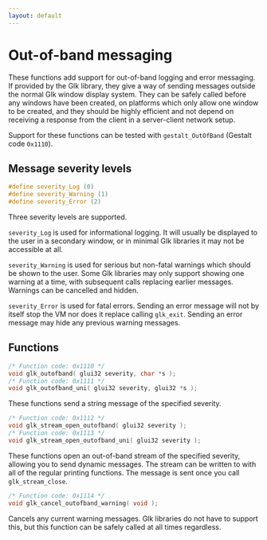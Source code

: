 ```yaml
---
layout: default
---
```


# Out-of-band messaging

These functions add support for out-of-band logging and error messaging. If provided by the Glk library, they give a way of sending messages outside the normal Glk window display system. They can be safely called before any windows have been created, on platforms which only allow one window to be created, and they should be highly efficient and not depend on receiving a response from the client in a server-client network setup.

Support for these functions can be tested with `gestalt_OutOfBand` (Gestalt code `0x1110`).

## Message severity levels

```c
#define severity_Log (0)
#define severity_Warning (1)
#define severity_Error (2)
```

Three severity levels are supported.

`severity_Log` is used for informational logging. It will usually be displayed to the user in a secondary window, or in minimal Glk libraries it may not be accessible at all.

`severity_Warning` is used for serious but non-fatal warnings which should be shown to the user. Some Glk libraries may only support showing one warning at a time, with subsequent calls replacing earlier messages. Warnings can be cancelled and hidden.

`severity_Error` is used for fatal errors. Sending an error message will not by itself stop the VM nor does it replace calling `glk_exit`. Sending an error message may hide any previous warning messages.

## Functions

```c
/* Function code: 0x1110 */
void glk_outofband( glui32 severity, char *s );
/* Function code: 0x1111 */
void glk_outofband_uni( glui32 severity, glui32 *s );
```

These functions send a string message of the specified severity.

```c
/* Function code: 0x1112 */
void glk_stream_open_outofband( glui32 severity );
/* Function code: 0x1113 */
void glk_stream_open_outofband_uni( glui32 severity );
```

These functions open an out-of-band stream of the specified severity, allowing you to send dynamic messages. The stream can be written to with all of the regular printing functions. The message is sent once you call `glk_stream_close`.

```c
/* Function code: 0x1114 */
void glk_cancel_outofband_warning( void );
```

Cancels any current warning messages. Glk libraries do not have to support this, but this function can be safely called at all times regardless.